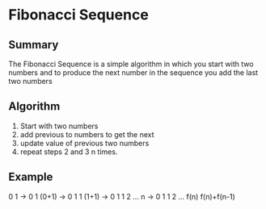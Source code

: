 # Fibonacci Sequence

## Summary

The Fibonacci Sequence is a simple algorithm
in which you start with two numbers and to produce the
next number in the sequence you add the last two numbers

## Algorithm

1. Start with two numbers
2. add previous to numbers to get the next
3. update value of previous two numbers
4. repeat steps 2 and 3 n times.

## Example

0 1 -> 0 1 (0+1) -> 0 1 1 (1+1) -> 0 1 1 2 ... n -> 0 1 1 2 ... f(n) f(n)+f(n-1)
